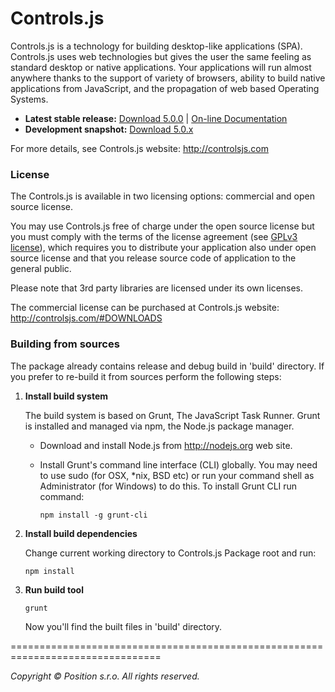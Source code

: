 Controls.js
===========

Controls.js is a technology for building desktop-like applications (SPA).
Controls.js uses web technologies but gives the user the same feeling as standard
desktop or native applications. Your applications will run almost anywhere thanks
to the support of variety of browsers, ability to build native applications
from JavaScript, and the propagation of web based Operating Systems.

- **Latest stable release:** [Download 5.0.0](http://controlsjs.com/#DOWNLOADS)
| [On-line Documentation](http://controlsjs.com/docs/5.0.0/)
- **Development snapshot:** [Download 5.0.x](https://github.com/controlsjs/test/archive/master.zip)

For more details, see Controls.js website:
http://controlsjs.com


### License

The Controls.js is available in two licensing options: commercial and open source
license.

You may use Controls.js free of charge under the open source license but you must
comply with the terms of the license agreement (see [GPLv3 license](http://www.gnu.org/licenses/gpl-3.0.html)), which
requires you to distribute your application also under open source license
and that you release source code of application to the general public.

Please note that 3rd party libraries are licensed under its own licenses.

The commercial license can be purchased at Controls.js website:
http://controlsjs.com/#DOWNLOADS


### Building from sources

The package already contains release and debug build in 'build\' directory.
If you prefer to re-build it from sources perform the following steps:

1. **Install build system**

   The build system is based on Grunt, The JavaScript Task Runner.
   Grunt is installed and managed via npm, the Node.js package manager.
   - Download and install Node.js from http://nodejs.org web site.
   - Install Grunt's command line interface (CLI) globally.
     You may need to use sudo (for OSX, *nix, BSD etc) or run your command
     shell as Administrator (for Windows) to do this. To install Grunt CLI run
     command:

     `npm install -g grunt-cli`

2. **Install build dependencies**

   Change current working directory to Controls.js Package root and run:

     `npm install`

3. **Run build tool**

     `grunt`

   Now you'll find the built files in 'build\' directory.


================================================================================

*Copyright &copy; Position s.r.o. All rights reserved.*


